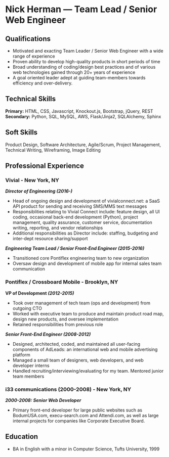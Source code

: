 # Nick Herman — Team Lead / Senior Web Engineer

## Qualifications

* Motivated and exacting Team Leader / Senior Web Engineer with a wide range of experience
* Proven ability to develop high-quality products in short periods of time
* Broad understanding of coding/design best practices and of various web technologies gained through 20+ years of experience
* A goal oriented leader adept at guiding team-members towards efficiency and over-delivery.

## Technical Skills
**Primary:** HTML, CSS, Javascript, Knockout.js, Bootstrap, jQuery, REST  
**Secondary:** Python, SQL, MySQL, AWS, Flask/Jinja2, SQLAlchemy, Sphinx
  
## Soft Skills
Product Design, Software Architecture, Agile/Scrum, Project Management, Technical Writing, Wireframing, Image Editing
  
## Professional Experience 

### Vivial - New York, NY
**_Director of Engineering (2016-)_**  

* Head of ongoing design and development of vivialconnect.net: a SaaS API product for sending and receiving SMS/MMS text messages
* Responsiblities relating to Vivial Connect include: feature design, all UI coding, occasional back-end development (Python), project management, quality assurance, customer service, documentation writing, reporting, and vendor relationships
* Additional responsibilities as Director include: staffing, budgeting and inter-dept resource sharing/support

**_Engineering Team Lead / Senior Front-End Engineer (2015-2016)_**  

* Transitioned core Pontiflex engineering team to new organization
* Oversaw design and development of mobile app for internal sales team communication

### Pontiflex / Crossboard Mobile - Brooklyn, NY
**VP of Development _(2012-2015)_**  

* Took over management of tech team (ops and development) from outgoing CTO
* Worked with executive team to produce and maintain product road map, design new products, and oversee implementation
* Retained responsibilities from previous role

**_Senior Front-End Engineer (2008-2012)_**  

* Designed, architected, coded, and maintained all user-facing components of AdLeads: an international web and mobile advertising platform
* Managed a small team of designers, web developers, and web developer interns
* Handled recruiting/interviewing/evaluating for my team. Mentored junior team members

### i33 communications (2000-2008) - New York, NY
**_2000-2008: Senior Web Developer_**  

* Primary front-end developer for large public websites such as BodumUSA.com, execu-search.com and Attendi.com, as well as large internal projects for companies like Corporate Executive Board.

## Education 

* BA in English with a minor in Computer Science, Tufts University, 1999





